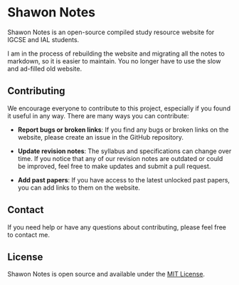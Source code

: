 # Shawon Notes

Shawon Notes is an open-source compiled study resource website for IGCSE and IAL students.

I am in the process of rebuilding the website and migrating all the notes to markdown, so it is easier to maintain. You no longer have to use the slow and ad-filled old website.

## Contributing

We encourage everyone to contribute to this project, especially if you found it useful in any way. There are many ways you can contribute:

- **Report bugs or broken links**: If you find any bugs or broken links on the website, please create an issue in the GitHub repository.

- **Update revision notes**: The syllabus and specifications can change over time. If you notice that any of our revision notes are outdated or could be improved, feel free to make updates and submit a pull request.

- **Add past papers**: If you have access to the latest unlocked past papers, you can add links to them on the website.

## Contact

If you need help or have any questions about contributing, please feel free to contact me.

## License

Shawon Notes is open source and available under the [MIT License](./LICENSE).
